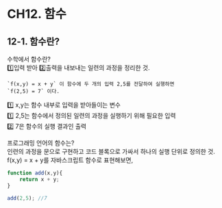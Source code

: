 # CH12. 함수

## 12-1. 함수란?
수학에서 함수란?   
1️⃣입력 받아 2️⃣출력을 내보내는 일련의 과정을 정리한 것.  

```
`f(x,y) = x + y` 이 함수에 두 개의 입력 2,5를 전달하여 실행하면  
`f(2,5) = 7` 이다.   
```

1️⃣ x,y는 함수 내부로 입력을 받아들이는 변수  
1️⃣ 2,5는 함수에서 정의된 일련의 과정을 실행하기 위해 필요한 입력  
2️⃣ 7은 함수의 실행 결과인 출력

프로그래밍 언어의 함수는?  
인련의 과정을 문으로 구현하고 코드 블록으로 가싸서 하나의 실행 단위로 정의한 것.
f(x,y) = x + y를 자바스크립트 함수로 표현해보면,
```javascript
function add(x,y){
    return x + y;
}

add(2,5); //7
```